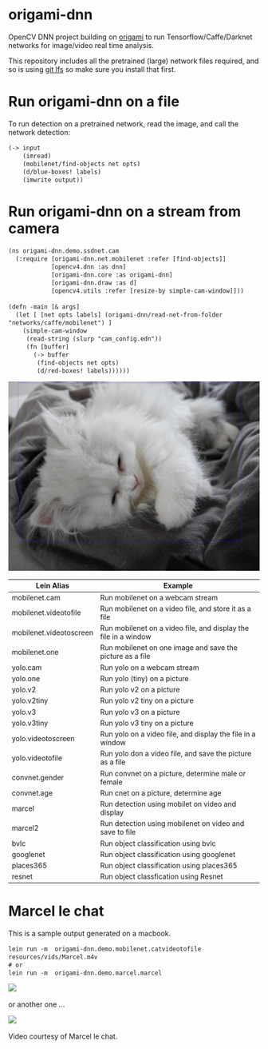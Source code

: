 # origami-dnn

OpenCV DNN project building on [origami](https://github.com/hellonico/origami) to run Tensorflow/Caffe/Darknet networks for image/video real time analysis.

This repository includes all the pretrained (large) network files required, and so is using [git lfs](https://git-lfs.github.com/) so make sure you install that first.



# Run origami-dnn on a file 

To run detection on a pretrained network, read the image, and call the network detection:

```
(-> input
    (imread)
    (mobilenet/find-objects net opts)
    (d/blue-boxes! labels)
    (imwrite output))
```

# Run origami-dnn on a stream from camera

```
(ns origami-dnn.demo.ssdnet.cam
  (:require [origami-dnn.net.mobilenet :refer [find-objects]]
            [opencv4.dnn :as dnn]
            [origami-dnn.core :as origami-dnn]
            [origami-dnn.draw :as d]
            [opencv4.utils :refer [resize-by simple-cam-window]]))

(defn -main [& args]
  (let [ [net opts labels] (origami-dnn/read-net-from-folder "networks/caffe/mobilenet") ]
    (simple-cam-window
     (read-string (slurp "cam_config.edn"))
     (fn [buffer]
       (-> buffer 
        (find-objects net opts) 
        (d/red-boxes! labels))))))
```



![doc/detected.jpg](doc/detected.jpg)

| Lein Alias           | Example                                                      |
| -------------------- | ------------------------------------------------------------ |
| mobilenet.cam           | Run mobilenet on a webcam stream                    |
| mobilenet.videotofile   | Run mobilenet on a video file, and store it as a file  |
| mobilenet.videotoscreen | Run mobilenet on a video file, and display the file in a window |
| mobilenet.one           | Run mobilenet on one image and save the picture as a file |
| yolo.cam             | Run yolo on a webcam stream                                  |
| yolo.one             | Run yolo (tiny) on a picture                                 |
| yolo.v2              | Run yolo v2 on a picture                                     |
| yolo.v2tiny          | Run yolo v2 tiny on a picture                                |
| yolo.v3              | Run yolo v3 on a picture                                     |
| yolo.v3tiny          | Run yolo v3 tiny on a picture                                |
| yolo.videotoscreen   | Run yolo on a video file, and display the file in a window   |
| yolo.videotofile     | Run yolo don a video file, and save the picture as a file    |
| convnet.gender   | Run convnet on a picture, determine male or female |
| convnet.age | Run cnet on a picture, determine age                      |
| marcel | Run detection using mobilet on video and display |
| marcel2 | Run detection using mobilenet on video and save to file |
| bvlc | Run object classification using bvlc |
| googlenet | Run object classification using googlenet |
| places365 | Run object classification using places365 |
| resnet | Run object classfication using Resnet |

# Marcel le chat

This is a sample output generated on a macbook.

```
lein run -m  origami-dnn.demo.mobilenet.catvideotofile resources/vids/Marcel.m4v
# or 
lein run -m  origami-dnn.demo.marcel.marcel
```

![](doc/marcel.gif)

or another one ...

![](doc/marcel2.gif)

Video courtesy of Marcel le chat.
